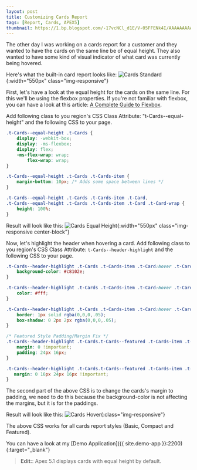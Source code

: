 ```yaml
---
layout: post
title: Customizing Cards Report
tags: [Report, Cards, APEX5]
thumbnail: https://1.bp.blogspot.com/-17vcNCl_d1E/V-05FFENk4I/AAAAAAAAAPI/HgSHTmjPMp411yjUDD602zZPpkqjKaeigCLcB/s72-c/cards-standard.png
---
```


The other day I was working on a cards report for a customer and they wanted to have the cards on the same line be of equal height. They also wanted to have some kind of visual indicator of what card was currently being hovered.

Here's what the built-in card report looks like:
![Cards Standard](https://1.bp.blogspot.com/-17vcNCl_d1E/V-05FFENk4I/AAAAAAAAAPI/HgSHTmjPMp411yjUDD602zZPpkqjKaeigCLcB/s1600/cards-standard.png "Cards Standard"){:width="550px" class="img-responsive"}

First, let's have a look at the equal height for the cards on the same line.
For this we'll be using the flexbox properties. If you're not familiar with flexbox, you can have a look at this article: [A Complete Guide to Flexbox](https://css-tricks.com/snippets/css/a-guide-to-flexbox/).

Add following class to you region's CSS Class Attribute: "t-Cards--equal-height" and the following CSS to your page.
```css
.t-Cards--equal-height .t-Cards {
    display: -webkit-box;
    display: -ms-flexbox;
    display: flex;
    -ms-flex-wrap: wrap;
        flex-wrap: wrap;
} 

.t-Cards--equal-height .t-Cards .t-Cards-item {
    margin-bottom: 10px; /* Adds some space between lines */
} 

.t-Cards--equal-height .t-Cards .t-Cards-item .t-Card,
.t-Cards--equal-height .t-Cards .t-Cards-item .t-Card .t-Card-wrap {
    height: 100%;
}
```

Result will look like this:
![Cards Equal Height](https://4.bp.blogspot.com/-JBKWwShMS_E/V-05FFKHqOI/AAAAAAAAAPU/cJGOfzKp_C4neF3IZt720YCa0TDIdyE_wCEw/s1600/cards-equal-height.png "Cards Equal Height"){:width="550px" class="img-responsive center-block"}

Now, let's highlight the header when hovering a card.
Add following class to you region's CSS Class Attribute: `t-Cards--header-highlight` and the following CSS to your page.
```css
.t-Cards--header-highlight .t-Cards .t-Cards-item .t-Card:hover .t-Card-titleWrap{
    background-color: #c8102e;
}

.t-Cards--header-highlight .t-Cards .t-Cards-item .t-Card:hover .t-Card-titleWrap .t-Card-title {
    color: #fff;
}

.t-Cards--header-highlight .t-Cards .t-Cards-item .t-Card:hover .t-Card-wrap {
    border: 1px solid rgba(0,0,0,.05);
    box-shadow: 0 2px 2px rgba(0,0,0,.05);
}

/* Featured Style Padding/Margin Fix */
.t-Cards--header-highlight .t-Cards.t-Cards--featured .t-Cards-item .t-Card .t-Card-titleWrap {
    margin: 0 !important;
    padding: 24px 16px;
}

.t-Cards--header-highlight .t-Cards.t-Cards--featured .t-Cards-item .t-Card .t-Card-body {
   margin: 0 16px 24px 16px !important;
}
```

The second part of the above CSS is to change the cards's margin to padding, we need to do this because the background-color is not affecting the margins, but it is for the paddings.

Result will look like this:
![Cards Hover](https://2.bp.blogspot.com/-MMq_Nvpf2QY/V-05FPd01VI/AAAAAAAAAPU/b7Yu9JAP61EwZi0QOGd8L-FrVGvYamycgCEw/s1600/cards-hover.png "Cards Hover"){:class="img-responsive"}

The above CSS works for all cards report styles (Basic, Compact and Featured). 

You can have a look at my [Demo Application]({{ site.demo-app }}:2200){:target="_blank"}

> **Edit:**: Apex 5.1 displays cards with equal height by default.